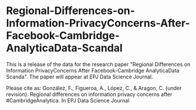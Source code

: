 # Regional-Differences-on-Information-PrivacyConcerns-After-Facebook-Cambridge-AnalyticaData-Scandal

This is a release of the data for the research paper "Regional Differences on Information PrivacyConcerns After Facebook-Cambridge AnalyticaData Scanda". The paper will appear at EPJ Data Science Journal. 

Please cite as: González, F., Figueroa, A., López, C., & Aragon, C. (under revision). Regional differences on
information privacy concerns after #CambridgeAnalytica. In EPJ Data Science Journal

